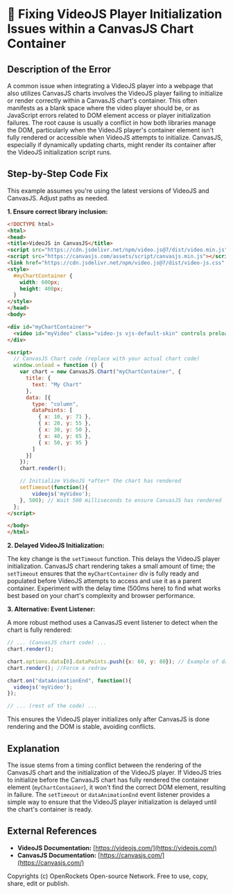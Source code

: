 # 🐞 Fixing VideoJS Player Initialization Issues within a CanvasJS Chart Container


## Description of the Error

A common issue when integrating a VideoJS player into a webpage that also utilizes CanvasJS charts involves the VideoJS player failing to initialize or render correctly within a CanvasJS chart's container. This often manifests as a blank space where the video player should be, or as JavaScript errors related to DOM element access or player initialization failures.  The root cause is usually a conflict in how both libraries manage the DOM, particularly when the VideoJS player's container element isn't fully rendered or accessible when VideoJS attempts to initialize.  CanvasJS, especially if dynamically updating charts, might render its container after the VideoJS initialization script runs.

## Step-by-Step Code Fix

This example assumes you're using the latest versions of VideoJS and CanvasJS. Adjust paths as needed.

**1. Ensure correct library inclusion:**

```html
<!DOCTYPE html>
<html>
<head>
<title>VideoJS in CanvasJS</title>
<script src="https://cdn.jsdelivr.net/npm/video.js@7/dist/video.min.js"></script>
<script src="https://canvasjs.com/assets/script/canvasjs.min.js"></script>
<link href="https://cdn.jsdelivr.net/npm/video.js@7/dist/video-js.css" rel="stylesheet">
<style>
  #myChartContainer {
    width: 600px;
    height: 400px;
  }
</style>
</head>
<body>

<div id="myChartContainer">
  <video id="myVideo" class="video-js vjs-default-skin" controls preload="auto" width="600" height="300" data-setup="{}"></video>
</div>

<script>
  // CanvasJS Chart code (replace with your actual chart code)
  window.onload = function () {
    var chart = new CanvasJS.Chart("myChartContainer", {
      title: {
        text: "My Chart"
      },
      data: [{
        type: "column",
        dataPoints: [
          { x: 10, y: 71 },
          { x: 20, y: 55 },
          { x: 30, y: 50 },
          { x: 40, y: 65 },
          { x: 50, y: 95 }
        ]
      }]
    });
    chart.render();

    // Initialize VideoJS *after* the chart has rendered
    setTimeout(function(){
        videojs('myVideo');
    }, 500); // Wait 500 milliseconds to ensure CanvasJS has rendered
  };
</script>

</body>
</html>
```


**2.  Delayed VideoJS Initialization:**

The key change is the `setTimeout` function.  This delays the VideoJS player initialization. CanvasJS chart rendering takes a small amount of time; the `setTimeout` ensures that the `myChartContainer` div is fully ready and populated before VideoJS attempts to access and use it as a parent container.  Experiment with the delay time (500ms here) to find what works best based on your chart's complexity and browser performance.

**3.  Alternative: Event Listener:**

A more robust method uses a CanvasJS event listener to detect when the chart is fully rendered:

```javascript
// ... (CanvasJS chart code) ...
chart.render();

chart.options.data[0].dataPoints.push({x: 60, y: 80}); // Example of data point add to force redraw
chart.render(); //Force a redraw

chart.on("dataAnimationEnd", function(){
  videojs('myVideo');
});

// ... (rest of the code) ...
```

This ensures the VideoJS player initializes only after CanvasJS is done rendering and the DOM is stable, avoiding conflicts.


## Explanation

The issue stems from a timing conflict between the rendering of the CanvasJS chart and the initialization of the VideoJS player. If VideoJS tries to initialize before the CanvasJS chart has fully rendered the container element (`myChartContainer`), it won't find the correct DOM element, resulting in failure.  The `setTimeout` or `dataAnimationEnd` event listener provides a simple way to ensure that the VideoJS player initialization is delayed until the chart's container is ready.


## External References

* **VideoJS Documentation:** [https://videojs.com/](https://videojs.com/)
* **CanvasJS Documentation:** [https://canvasjs.com/](https://canvasjs.com/)


Copyrights (c) OpenRockets Open-source Network. Free to use, copy, share, edit or publish.

